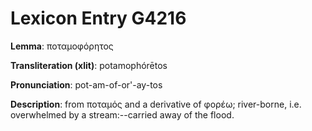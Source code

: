 # Lexicon Entry G4216

**Lemma**: ποταμοφόρητος

**Transliteration (xlit)**: potamophórētos

**Pronunciation**: pot-am-of-or'-ay-tos

**Description**:
from ποταμός and a derivative of φορέω; river-borne, i.e. overwhelmed by a stream:--carried away of the flood.
